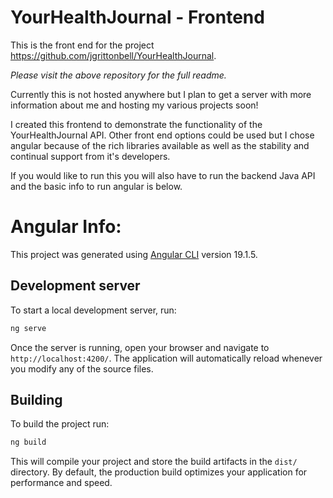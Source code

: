 # YourHealthJournal - Frontend

This is the front end for the project https://github.com/jgrittonbell/YourHealthJournal.

_Please visit the above repository for the full readme._

Currently this is not hosted anywhere but I plan to get a server with more information about me and hosting my various projects soon!

I created this frontend to demonstrate the functionality of the YourHealthJournal API. Other front end options could be used but I chose angular because of the rich libraries available as well as the stability and continual support from it's developers.

If you would like to run this you will also have to run the backend Java API and the basic info to run angular is below.

# Angular Info:

This project was generated using [Angular CLI](https://github.com/angular/angular-cli) version 19.1.5.

## Development server

To start a local development server, run:

```bash
ng serve
```

Once the server is running, open your browser and navigate to `http://localhost:4200/`. The application will automatically reload whenever you modify any of the source files.

## Building

To build the project run:

```bash
ng build
```

This will compile your project and store the build artifacts in the `dist/` directory. By default, the production build optimizes your application for performance and speed.
